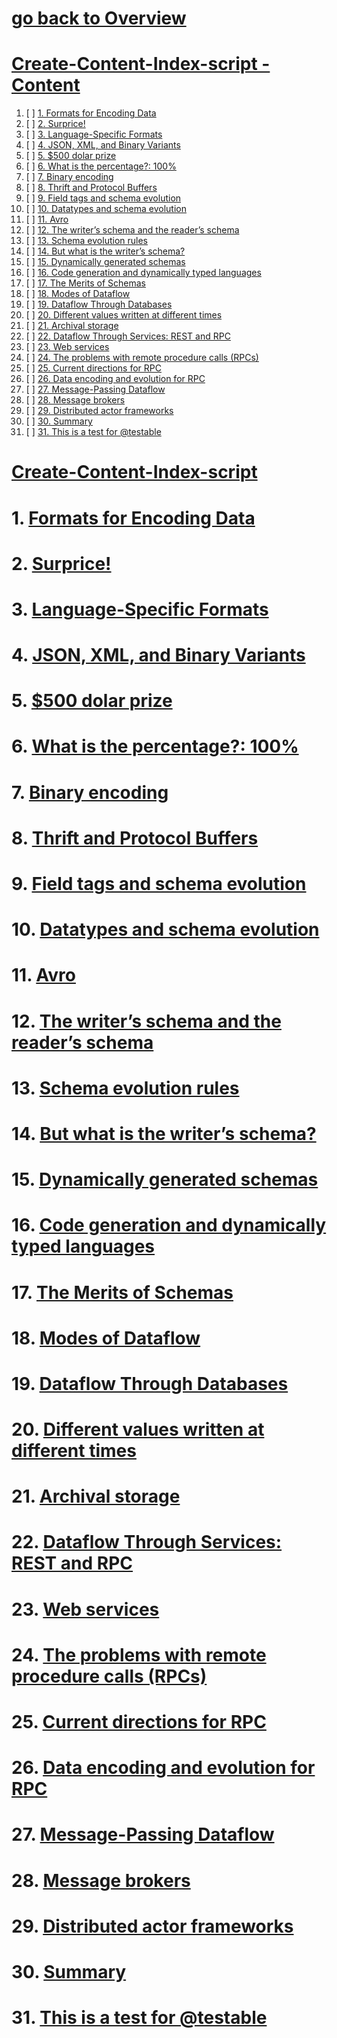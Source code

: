 # [go back to Overview](c4arl0s)

# [Create-Content-Index-script - Content](https://github.com/c4arl0s/create-content-index-script#go-back-to-overview)

1. [ ] [1. Formats for Encoding Data](https://github.com/c4arl0s/create-content-index-script#1-Formats-for-Encoding-Data)
2. [ ] [2. Surprice!](https://github.com/c4arl0s/create-content-index-script#2-Surprice)
3. [ ] [3. Language-Specific Formats](https://github.com/c4arl0s/create-content-index-script#3-Language-Specific-Formats)
4. [ ] [4. JSON, XML, and Binary Variants](https://github.com/c4arl0s/create-content-index-script#4-JSON-XML-and-Binary-Variants)
5. [ ] [5. $500 dolar prize](https://github.com/c4arl0s/create-content-index-script#5-500-dolar-prize)
6. [ ] [6. What is the percentage?: 100%](https://github.com/c4arl0s/create-content-index-script#6-What-is-the-percentage-100)
7. [ ] [7. Binary encoding](https://github.com/c4arl0s/create-content-index-script#7-Binary-encoding)
8. [ ] [8. Thrift and Protocol Buffers](https://github.com/c4arl0s/create-content-index-script#8-Thrift-and-Protocol-Buffers)
9. [ ] [9. Field tags and schema evolution](https://github.com/c4arl0s/create-content-index-script#9-Field-tags-and-schema-evolution)
10. [ ] [10. Datatypes and schema evolution](https://github.com/c4arl0s/create-content-index-script#10-Datatypes-and-schema-evolution)
11. [ ] [11. Avro](https://github.com/c4arl0s/create-content-index-script#11-Avro)
12. [ ] [12. The writer’s schema and the reader’s schema](https://github.com/c4arl0s/create-content-index-script#12-The-writers-schema-and-the-readers-schema)
13. [ ] [13. Schema evolution rules](https://github.com/c4arl0s/create-content-index-script#13-Schema-evolution-rules)
14. [ ] [14. But what is the writer’s schema?](https://github.com/c4arl0s/create-content-index-script#14-But-what-is-the-writers-schema)
15. [ ] [15. Dynamically generated schemas](https://github.com/c4arl0s/create-content-index-script#15-Dynamically-generated-schemas)
16. [ ] [16. Code generation and dynamically typed languages](https://github.com/c4arl0s/create-content-index-script#16-Code-generation-and-dynamically-typed-languages)
17. [ ] [17. The Merits of Schemas](https://github.com/c4arl0s/create-content-index-script#17-The-Merits-of-Schemas)
18. [ ] [18. Modes of Dataflow](https://github.com/c4arl0s/create-content-index-script#18-Modes-of-Dataflow)
19. [ ] [19. Dataflow Through Databases](https://github.com/c4arl0s/create-content-index-script#19-Dataflow-Through-Databases)
20. [ ] [20. Different values written at different times](https://github.com/c4arl0s/create-content-index-script#20-Different-values-written-at-different-times)
21. [ ] [21. Archival storage](https://github.com/c4arl0s/create-content-index-script#21-Archival-storage)
22. [ ] [22. Dataflow Through Services: REST and RPC](https://github.com/c4arl0s/create-content-index-script#22-Dataflow-Through-Services-REST-and-RPC)
23. [ ] [23. Web services](https://github.com/c4arl0s/create-content-index-script#23-Web-services)
24. [ ] [24. The problems with remote procedure calls (RPCs)](https://github.com/c4arl0s/create-content-index-script#24-The-problems-with-remote-procedure-calls-RPCs)
25. [ ] [25. Current directions for RPC](https://github.com/c4arl0s/create-content-index-script#25-Current-directions-for-RPC)
26. [ ] [26. Data encoding and evolution for RPC](https://github.com/c4arl0s/create-content-index-script#26-Data-encoding-and-evolution-for-RPC)
27. [ ] [27. Message-Passing Dataflow](https://github.com/c4arl0s/create-content-index-script#27-Message-Passing-Dataflow)
28. [ ] [28. Message brokers](https://github.com/c4arl0s/create-content-index-script#28-Message-brokers)
29. [ ] [29. Distributed actor frameworks](https://github.com/c4arl0s/create-content-index-script#29-Distributed-actor-frameworks)
30. [ ] [30. Summary](https://github.com/c4arl0s/create-content-index-script#30-Summary)
31. [ ] [31. This is a test for @testable](https://github.com/c4arl0s/create-content-index-script#31-This-is-a-test-for-testable)

# [Create-Content-Index-script](https://github.com/c4arl0s/create-content-index-script#create-content-index-script---content)

# 1. [Formats for Encoding Data](https://github.com/c4arl0s/create-content-index-script#create-content-index-script---content)
# 2. [Surprice!](https://github.com/c4arl0s/create-content-index-script#create-content-index-script---content)
# 3. [Language-Specific Formats](https://github.com/c4arl0s/create-content-index-script#create-content-index-script---content)
# 4. [JSON, XML, and Binary Variants](https://github.com/c4arl0s/create-content-index-script#create-content-index-script---content)
# 5. [$500 dolar prize](https://github.com/c4arl0s/create-content-index-script#create-content-index-script---content)
# 6. [What is the percentage?: 100%](https://github.com/c4arl0s/create-content-index-script#create-content-index-script---content)
# 7. [Binary encoding](https://github.com/c4arl0s/create-content-index-script#create-content-index-script---content)
# 8. [Thrift and Protocol Buffers](https://github.com/c4arl0s/create-content-index-script#create-content-index-script---content)
# 9. [Field tags and schema evolution](https://github.com/c4arl0s/create-content-index-script#create-content-index-script---content)
# 10. [Datatypes and schema evolution](https://github.com/c4arl0s/create-content-index-script#create-content-index-script---content)
# 11. [Avro](https://github.com/c4arl0s/create-content-index-script#create-content-index-script---content)
# 12. [The writer’s schema and the reader’s schema](https://github.com/c4arl0s/create-content-index-script#create-content-index-script---content)
# 13. [Schema evolution rules](https://github.com/c4arl0s/create-content-index-script#create-content-index-script---content)
# 14. [But what is the writer’s schema?](https://github.com/c4arl0s/create-content-index-script#create-content-index-script---content)
# 15. [Dynamically generated schemas](https://github.com/c4arl0s/create-content-index-script#create-content-index-script---content)
# 16. [Code generation and dynamically typed languages](https://github.com/c4arl0s/create-content-index-script#create-content-index-script---content)
# 17. [The Merits of Schemas](https://github.com/c4arl0s/create-content-index-script#create-content-index-script---content)
# 18. [Modes of Dataflow](https://github.com/c4arl0s/create-content-index-script#create-content-index-script---content)
# 19. [Dataflow Through Databases](https://github.com/c4arl0s/create-content-index-script#create-content-index-script---content)
# 20. [Different values written at different times](https://github.com/c4arl0s/create-content-index-script#create-content-index-script---content)
# 21. [Archival storage](https://github.com/c4arl0s/create-content-index-script#create-content-index-script---content)
# 22. [Dataflow Through Services: REST and RPC](https://github.com/c4arl0s/create-content-index-script#create-content-index-script---content)
# 23. [Web services](https://github.com/c4arl0s/create-content-index-script#create-content-index-script---content)
# 24. [The problems with remote procedure calls (RPCs)](https://github.com/c4arl0s/create-content-index-script#create-content-index-script---content)
# 25. [Current directions for RPC](https://github.com/c4arl0s/create-content-index-script#create-content-index-script---content)
# 26. [Data encoding and evolution for RPC](https://github.com/c4arl0s/create-content-index-script#create-content-index-script---content)
# 27. [Message-Passing Dataflow](https://github.com/c4arl0s/create-content-index-script#create-content-index-script---content)
# 28. [Message brokers](https://github.com/c4arl0s/create-content-index-script#create-content-index-script---content)
# 29. [Distributed actor frameworks](https://github.com/c4arl0s/create-content-index-script#create-content-index-script---content)
# 30. [Summary](https://github.com/c4arl0s/create-content-index-script#create-content-index-script---content)
# 31. [This is a test for @testable](https://github.com/c4arl0s/create-content-index-script#create-content-index-script---content)
